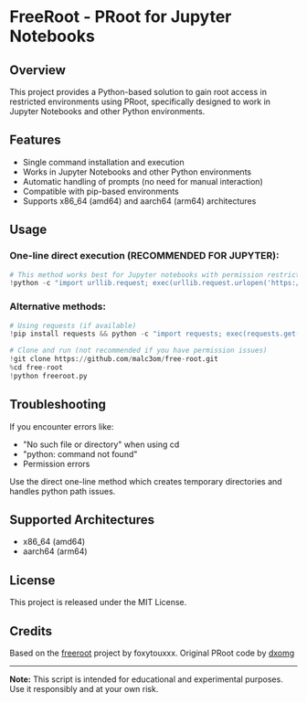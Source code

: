 # FreeRoot - PRoot for Jupyter Notebooks

## Overview

This project provides a Python-based solution to gain root access in restricted environments using PRoot, specifically designed to work in Jupyter Notebooks and other Python environments.

## Features

- Single command installation and execution
- Works in Jupyter Notebooks and other Python environments
- Automatic handling of prompts (no need for manual interaction)
- Compatible with pip-based environments
- Supports x86_64 (amd64) and aarch64 (arm64) architectures

## Usage

### One-line direct execution (RECOMMENDED FOR JUPYTER):

```python
# This method works best for Jupyter notebooks with permission restrictions
!python -c "import urllib.request; exec(urllib.request.urlopen('https://raw.githubusercontent.com/malc3om/free-root/main/direct_runner.py').read().decode())"
```

### Alternative methods:

```python
# Using requests (if available)
!pip install requests && python -c "import requests; exec(requests.get('https://raw.githubusercontent.com/malc3om/free-root/main/freeroot.py').text)"

# Clone and run (not recommended if you have permission issues)
!git clone https://github.com/malc3om/free-root.git
%cd free-root
!python freeroot.py
```

## Troubleshooting

If you encounter errors like:
- "No such file or directory" when using cd
- "python: command not found"
- Permission errors

Use the direct one-line method which creates temporary directories and handles python path issues.

## Supported Architectures

- x86_64 (amd64)
- aarch64 (arm64)

## License

This project is released under the MIT License.

## Credits

Based on the [freeroot](https://github.com/foxytouxxx/freeroot) project by foxytouxxx.
Original PRoot code by [dxomg](https://github.com/dxomg)

---

**Note:** This script is intended for educational and experimental purposes. Use it responsibly and at your own risk.